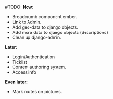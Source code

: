 #TODO:
__Now:__
- Breadcrumb component ember.
- Link to Admin.
- Add geo-data to django objects.
- Add more data to django objects (descriptions)
- Clean up django-admin.

__Later:__
- Login/Authentication
- Ticklist
- Content authoring system.
- Access info


__Even later:__
- Mark routes on pictures.
